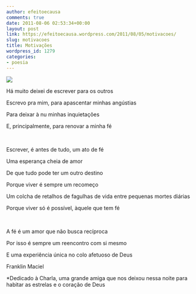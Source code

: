 ```yaml
---
author: efeitoecausa
comments: true
date: 2011-08-06 02:53:34+00:00
layout: post
link: https://efeitoecausa.wordpress.com/2011/08/05/motivacoes/
slug: motivacoes
title: Motivações
wordpress_id: 1279
categories:
- poesia
---
```


[![](http://efeitoecausa.files.wordpress.com/2011/08/mestre-sufi.jpg)](http://efeitoecausa.files.wordpress.com/2011/08/mestre-sufi.jpg)

Há muito deixei de escrever para os outros

Escrevo pra mim, para apascentar minhas angústias

Para deixar à nu minhas inquietações

E, principalmente, para renovar a minha fé

 

Escrever, é antes de tudo, um ato de fé

Uma esperança cheia de amor

De que tudo pode ter um outro destino

Porque viver é sempre um recomeço

Um colcha de retalhos de fagulhas de vida entre pequenas mortes diárias

Porque viver só é possível, àquele que tem fé

 

A fé é um amor que não busca recíproca

Por isso é sempre um reencontro com si mesmo

E uma experiência única no colo afetuoso de Deus

Franklin Maciel

*Dedicado à Charla, uma grande amiga que nos deixou nessa noite para habitar as estrelas e o coração de Deus

 
